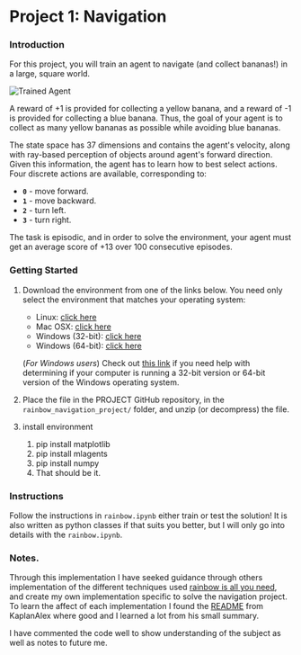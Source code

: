 [//]: # "Image References"

[image1]: https://user-images.githubusercontent.com/10624937/42135619-d90f2f28-7d12-11e8-8823-82b970a54d7e.gif "Trained Agent"

# Project 1: Navigation

### Introduction

For this project, you will train an agent to navigate (and collect bananas!) in a large, square world.  

![Trained Agent][image1]

A reward of +1 is provided for collecting a yellow banana, and a reward of -1 is provided for collecting a blue banana.  Thus, the goal of your agent is to collect as many yellow bananas as possible while avoiding blue bananas.  

The state space has 37 dimensions and contains the agent's velocity, along with ray-based perception of objects around agent's forward direction.  Given this information, the agent has to learn how to best select actions.  Four discrete actions are available, corresponding to:
- **`0`** - move forward.
- **`1`** - move backward.
- **`2`** - turn left.
- **`3`** - turn right.

The task is episodic, and in order to solve the environment, your agent must get an average score of +13 over 100 consecutive episodes.

### Getting Started

1. Download the environment from one of the links below.  You need only select the environment that matches your operating system:
    - Linux: [click here](https://s3-us-west-1.amazonaws.com/udacity-drlnd/P1/Banana/Banana_Linux.zip)
    - Mac OSX: [click here](https://s3-us-west-1.amazonaws.com/udacity-drlnd/P1/Banana/Banana.app.zip)
    - Windows (32-bit): [click here](https://s3-us-west-1.amazonaws.com/udacity-drlnd/P1/Banana/Banana_Windows_x86.zip)
    - Windows (64-bit): [click here](https://s3-us-west-1.amazonaws.com/udacity-drlnd/P1/Banana/Banana_Windows_x86_64.zip)
    
    (_For Windows users_) Check out [this link](https://support.microsoft.com/en-us/help/827218/how-to-determine-whether-a-computer-is-running-a-32-bit-version-or-64) if you need help with determining if your computer is running a 32-bit version or 64-bit version of the Windows operating system.

2.  Place the file in the PROJECT GitHub repository, in the `rainbow_navigation_project/` folder, and unzip (or decompress) the file. 

3.  install environment 

    1. pip install matplotlib
    2. pip install mlagents
    3. pip install numpy
    4. That should be it.

### Instructions

Follow the instructions in `rainbow.ipynb` either train or test the solution!
It is also written as python classes if that suits you better, but I will only go into details with the `rainbow.ipynb`.

### Notes.

Through this implementation I have seeked guidance through others implementation of the different techniques used [rainbow is all you need]( https://github.com/Curt-Park/rainbow-is-all-you-need ), and create my own implementation specific to solve the navigation project.
To learn the affect of each implementation I found the [README](https://github.com/KaplanAlex/rl-sonic/blob/master/README.md ) from KaplanAlex where good and I learned a lot from his small summary.

I have commented the code well to show understanding of the subject as well as notes to future me.

